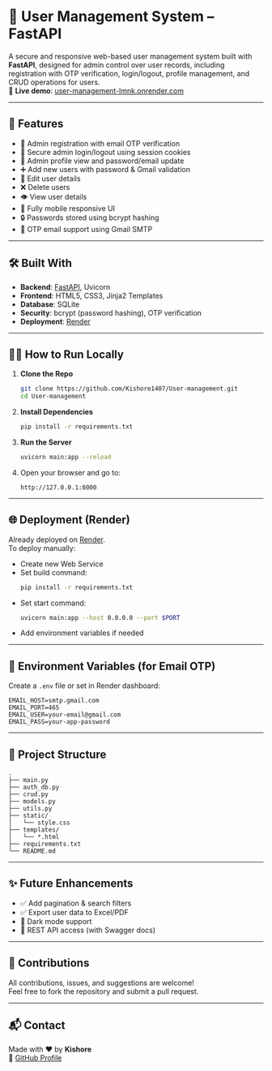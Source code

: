 # 👥 User Management System – FastAPI

A secure and responsive web-based user management system built with **FastAPI**, designed for admin control over user records, including registration with OTP verification, login/logout, profile management, and CRUD operations for users.  
🔗 **Live demo**: [user-management-lmnk.onrender.com](https://user-management-lmnk.onrender.com)

---

## 🚀 Features

- 🔐 Admin registration with email OTP verification  
- 🔑 Secure admin login/logout using session cookies  
- 👤 Admin profile view and password/email update  
- ➕ Add new users with password & Gmail validation  
- 📝 Edit user details  
- ❌ Delete users  
- 👁️ View user details  
- 📱 Fully mobile responsive UI  
- 🔒 Passwords stored using bcrypt hashing  
- 📧 OTP email support using Gmail SMTP

---

## 🛠️ Built With

- **Backend**: [FastAPI](https://fastapi.tiangolo.com/), Uvicorn  
- **Frontend**: HTML5, CSS3, Jinja2 Templates  
- **Database**: SQLite  
- **Security**: bcrypt (password hashing), OTP verification  
- **Deployment**: [Render](https://render.com/)

---

## 🧑‍💻 How to Run Locally

1. **Clone the Repo**
   ```bash
   git clone https://github.com/Kishore1407/User-management.git
   cd User-management
   ```

2. **Install Dependencies**
   ```bash
   pip install -r requirements.txt
   ```

3. **Run the Server**
   ```bash
   uvicorn main:app --reload
   ```

4. Open your browser and go to:
   ```
   http://127.0.0.1:8000
   ```

---

## 🌐 Deployment (Render)

Already deployed on [Render](https://render.com/).  
To deploy manually:

- Create new Web Service
- Set build command:  
  ```bash
  pip install -r requirements.txt
  ```
- Set start command:  
  ```bash
  uvicorn main:app --host 0.0.0.0 --port $PORT
  ```
- Add environment variables if needed

---

## 🔐 Environment Variables (for Email OTP)

Create a `.env` file or set in Render dashboard:
```env
EMAIL_HOST=smtp.gmail.com
EMAIL_PORT=465
EMAIL_USER=your-email@gmail.com
EMAIL_PASS=your-app-password
```

---

## 📁 Project Structure

```
.
├── main.py
├── auth_db.py
├── crud.py
├── models.py
├── utils.py
├── static/
│   └── style.css
├── templates/
│   └── *.html
├── requirements.txt
└── README.md
```

---

## ✨ Future Enhancements

- ✅ Add pagination & search filters
- ✅ Export user data to Excel/PDF
- 🚧 Dark mode support
- 🚧 REST API access (with Swagger docs)

---

## 🤝 Contributions

All contributions, issues, and suggestions are welcome!  
Feel free to fork the repository and submit a pull request.

---

## 📬 Contact

Made with ❤️ by **Kishore**  
🔗 [GitHub Profile](https://github.com/Kishore1407)
